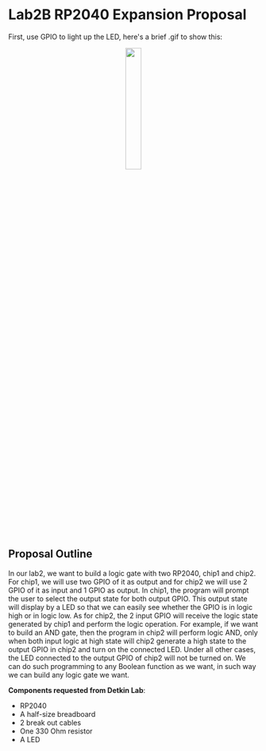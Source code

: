 # Lab2B RP2040 Expansion Proposal

First, use GPIO to light up the LED, here's a brief .gif to show this:

<p align="center">
    <img src="assets\led_gpio.gif" width=25% height=25% />
</p>

## Proposal Outline
In our lab2, we want to build a logic gate with two RP2040, chip1 and chip2.
For chip1, we will use two GPIO of it as output and for chip2 we will use 2 GPIO of it as input and 1 GPIO as output.
In chip1, the program will prompt the user to select the output state for both output GPIO. 
This output state will display by a LED so that we can easily see whether the GPIO is in logic high or in logic low.
As for chip2, the 2 input GPIO will receive the logic state generated by chip1 and perform the logic operation. 
For example, if we want to build an AND gate, then the program in chip2 will perform logic AND, 
only when both input logic at high state will chip2 generate a high state to the output GPIO in chip2 and turn on the connected LED. 
Under all other cases, the LED connected to the output GPIO of chip2 will not be turned on.
We can do such programming to any Boolean function as we want, in such way we can build any logic gate we want.

**Components requested from Detkin Lab**:

- RP2040
- A half-size breadboard
- 2 break out cables
- One 330 Ohm resistor
- A LED
